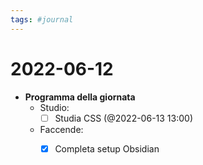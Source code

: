 ```yaml
---
tags: #journal
---
```

# 2022-06-12

- **Programma della giornata**
	- Studio:
		- [ ] Studia CSS (@2022-06-13 13:00)
	- Faccende:
		- [x] Completa setup Obsidian


